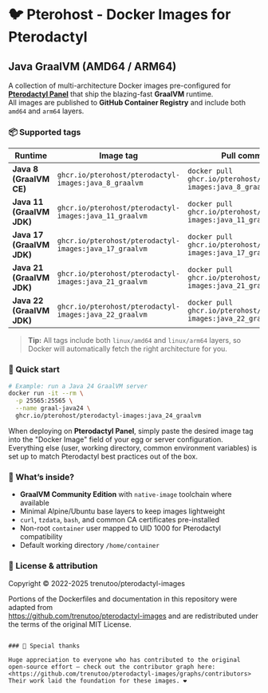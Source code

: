 # 🐦 Pterohost - Docker Images for Pterodactyl  
## Java GraalVM (AMD64 / ARM64)

A collection of multi-architecture Docker images pre-configured for **[Pterodactyl Panel](https://pterodactyl.io)** that ship the blazing-fast **GraalVM** runtime.  
All images are published to **GitHub Container Registry** and include both `amd64` and `arm64` layers.

### 📦 Supported tags

| Runtime | Image tag | Pull command |
|---------|-----------|--------------|
| **Java 8 (GraalVM CE)**  | `ghcr.io/pterohost/pterodactyl-images:java_8_graalvm`  | `docker pull ghcr.io/pterohost/pterodactyl-images:java_8_graalvm` |
| **Java 11 (GraalVM JDK)** | `ghcr.io/pterohost/pterodactyl-images:java_11_graalvm` | `docker pull ghcr.io/pterohost/pterodactyl-images:java_11_graalvm` |
| **Java 17 (GraalVM JDK)** | `ghcr.io/pterohost/pterodactyl-images:java_17_graalvm` | `docker pull ghcr.io/pterohost/pterodactyl-images:java_17_graalvm` |
| **Java 21 (GraalVM JDK)** | `ghcr.io/pterohost/pterodactyl-images:java_21_graalvm` | `docker pull ghcr.io/pterohost/pterodactyl-images:java_21_graalvm` |
| **Java 22 (GraalVM JDK)** | `ghcr.io/pterohost/pterodactyl-images:java_22_graalvm` | `docker pull ghcr.io/pterohost/pterodactyl-images:java_22_graalvm` |

> **Tip:** All tags include both `linux/amd64` and `linux/arm64` layers, so Docker will automatically fetch the right architecture for you.

### 🚀 Quick start

```bash
# Example: run a Java 24 GraalVM server
docker run -it --rm \
  -p 25565:25565 \
  --name graal-java24 \
  ghcr.io/pterohost/pterodactyl-images:java_24_graalvm
```

When deploying on **Pterodactyl Panel**, simply paste the desired image tag into the "Docker Image" field of your egg or server configuration.  
Everything else (user, working directory, common environment variables) is set up to match Pterodactyl best practices out of the box.

### 🔧 What’s inside?

* **GraalVM Community Edition** with `native-image` toolchain where available  
* Minimal Alpine/Ubuntu base layers to keep images lightweight  
* `curl`, `tzdata`, `bash`, and common CA certificates pre-installed  
* Non-root `container` user mapped to UID 1000 for Pterodactyl compatibility  
* Default working directory `/home/container`

### 📝 License & attribution
Copyright © 2022-2025 trenutoo/pterodactyl-images

Portions of the Dockerfiles and documentation in this repository were adapted from  
<https://github.com/trenutoo/pterodactyl-images> and are redistributed under
the terms of the original MIT License.
```

### 🙏 Special thanks

Huge appreciation to everyone who has contributed to the original open-source effort — check out the contributor graph here: <https://github.com/trenutoo/pterodactyl-images/graphs/contributors>
Their work laid the foundation for these images. ❤️ 
